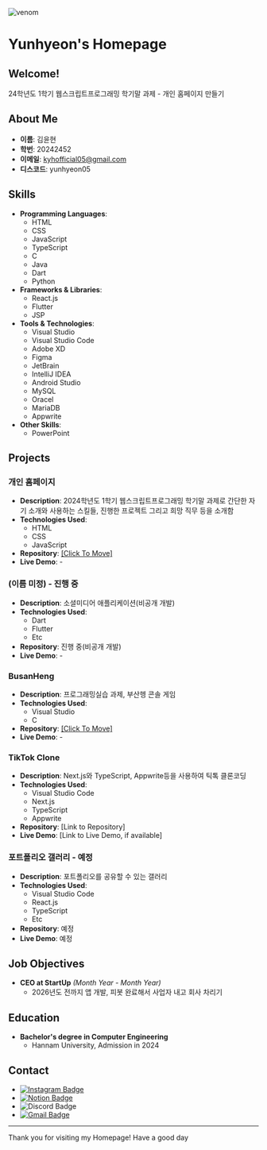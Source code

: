 ![venom](https://capsule-render.vercel.app/api?type=venom&height=200&text=It's%20%20YunHyeon's%20Homepage%20README&fontSize=40&color=0:8871e5,100:b678c4&stroke=b678c4)

# Yunhyeon's Homepage

## Welcome!

24학년도 1학기 웹스크립트프로그래밍 학기말 과제 - 개인 홈페이지 만들기

## About Me

- **이름**: 김윤현
- **학번**: 20242452
- **이메일**: kyhofficial05@gmail.com
- **디스코드**: yunhyeon05

## Skills

- **Programming Languages**: 
    - HTML
    - CSS
    - JavaScript
    - TypeScript
    - C
    - Java
    - Dart
    - Python
- **Frameworks & Libraries**: 
    - React.js
    - Flutter
    - JSP
- **Tools & Technologies**: 
    - Visual Studio
    - Visual Studio Code
    - Adobe XD
    - Figma
    - JetBrain
    - IntelliJ IDEA
    - Android Studio
    - MySQL
    - Oracel
    - MariaDB
    - Appwrite
- **Other Skills**: 
    - PowerPoint

## Projects

### 개인 홈페이지
- **Description**: 2024학년도 1학기 웹스크립트프로그래밍 학기말 과제로 간단한 자기 소개와 사용하는 스킬들, 진행한 프로젝트 그리고 희망 직무 등을 소개함
- **Technologies Used**: 
    - HTML
    - CSS
    - JavaScript
- **Repository**: [\[Click To Move\]](https://github.com/KYH-code/KYH-code.github.io)
- **Live Demo**: -

### (이름 미정) - 진행 중
- **Description**: 소셜미디어 애플리케이션(비공개 개발)
- **Technologies Used**: 
    - Dart
    - Flutter
    - Etc
- **Repository**: 진행 중(비공개 개발)
- **Live Demo**: -

### BusanHeng
- **Description**: 프로그래밍실습 과제, 부산헹 콘솔 게임
- **Technologies Used**: 
    - Visual Studio
    - C
- **Repository**: [\[Click To Move\]](https://github.com/KYH-code/busanheng2)
- **Live Demo**: -

### TikTok Clone
- **Description**: Next.js와 TypeScript, Appwrite등을 사용하여 틱톡 클론코딩
- **Technologies Used**: 
    - Visual Studio Code
    - Next.js
    - TypeScript
    - Appwrite
- **Repository**: [Link to Repository]
- **Live Demo**: [Link to Live Demo, if available]

### 포트폴리오 갤러리 - 예정
- **Description**: 포트폴리오를 공유할 수 있는 갤러리
- **Technologies Used**: 
    - Visual Studio Code
    - React.js
    - TypeScript
    - Etc
- **Repository**: 예정
- **Live Demo**: 예정

## Job Objectives

- **CEO at StartUp** *(Month Year - Month Year)*
  - 2026년도 전까지 앱 개발, 피봇 완료해서 사업자 내고 회사 차리기

## Education

- **Bachelor's degree in Computer Engineering**
  - Hannam University, Admission in 2024

## Contact

- [![Instagram Badge](https://img.shields.io/badge/Instagram-ff69b4?style=flat-square&logo=instagram&logoColor=white&link=https://www.instagram.com/yunhyeon._.05/)](https://www.instagram.com/yunhyeon._.05/) 
- [![Notion Badge](https://img.shields.io/badge/Notion-ffffff?style=flat-square&logo=notion&logoColor=black&link=https://easy-dodo-bf0.notion.site/KYH-Portfolio-b5d1f9d8d88d4f029c65120123782496)](https://easy-dodo-bf0.notion.site/KYH-Portfolio-b5d1f9d8d88d4f029c65120123782496) 
- ![Discord Badge](https://img.shields.io/badge/yunhyeon05-5865F2?style=flat-square&logo=discord&logoColor=white) 
- [![Gmail Badge](https://img.shields.io/badge/kyhofficial05@gmail.com-EA4335?style=flat-square&logo=gmail&logoColor=white)](mailto:kyhofficial05@gmail.com)

---

Thank you for visiting my Homepage! Have a good day
